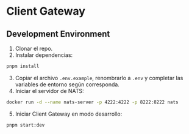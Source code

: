 # Client Gateway

## Development Environment

1. Clonar el repo.
2. Instalar dependencias:

```bash
pnpm install
```

3. Copiar el archivo `.env.example`, renombrarlo a `.env` y completar las variables de entorno según corresponda.
4. Iniciar el servidor de NATS:

```bash
docker run -d --name nats-server -p 4222:4222 -p 8222:8222 nats
```

5. Iniciar Client Gateway en modo desarrollo:

```bash
pnpm start:dev
```
